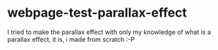 # webpage-test-parallax-effect
I tried to make the parallax effect with only my knowledge of what is a parallax effect, it is, i made from scratch :-P
